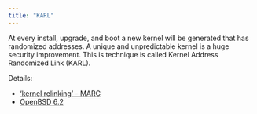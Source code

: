 ```yaml
---
title: "KARL"
---
```


At every install, upgrade, and boot a new kernel will be generated that has
randomized addresses. A unique and unpredictable kernel is a huge security
improvement. This is technique is called Kernel Address Randomized Link (KARL).

Details:

* [‘kernel relinking’ - MARC](https://marc.info/?l=openbsd-tech&m=149887978201230)
* [OpenBSD 6.2](https://www.openbsd.org/62.html)
